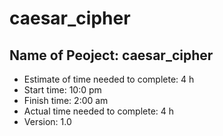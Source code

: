 # caesar_cipher
## Name of Peoject: caesar_cipher
 * Estimate of time needed to complete: 4 h
 * Start time: 10:0 pm
 * Finish time: 2:00 am
 * Actual time needed to complete: 4 h
 * Version: 1.0
